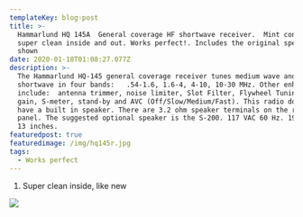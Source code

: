 ```yaml
---
templateKey: blog-post
title: >-
  Hammarlund HQ 145A  General coverage HF shortwave receiver.  Mint condition,
  super clean inside and out. Works perfect!. Includes the original speaker as
  shown
date: 2020-01-18T01:08:27.077Z
description: >-
  The Hammarlund HQ-145 general coverage receiver tunes medium wave and
  shortwave in four bands:   .54-1.6, 1.6-4, 4-10, 10-30 MHz. Other enhancements
  include:  antenna trimmer, noise limiter, Slot Filter, Flywheel Tuning, RF
  gain, S-meter, stand-by and AVC (Off/Slow/Medium/Fast). This radio does not
  have a built in speaker. There are 3.2 ohm speaker terminals on the rear
  panel. The suggested optional speaker is the S-200. 117 VAC 60 Hz. 19 x 10.5 x
  13 inches.
featuredpost: true
featuredimage: /img/hq145r.jpg
tags:
  - Works perfect
---
```

1. Super clean  inside, like new 



![](/img/hq145r.jpg)
